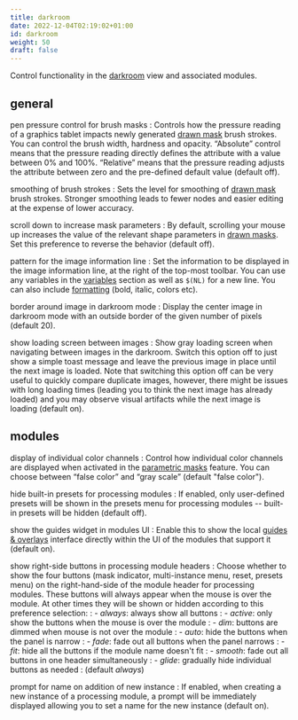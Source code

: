 ```yaml
---
title: darkroom
date: 2022-12-04T02:19:02+01:00
id: darkroom
weight: 50
draft: false
---
```


Control functionality in the [darkroom](../views/darkroom/_index.md) view and associated modules.

## general

pen pressure control for brush masks
: Controls how the pressure reading of a graphics tablet impacts newly generated [drawn mask](../views/darkroom/masking-and-blending/masks/drawn.md) brush strokes. You can control the brush width, hardness and opacity. “Absolute” control means that the pressure reading directly defines the attribute with a value between 0% and 100%. “Relative” means that the pressure reading adjusts the attribute between zero and the pre-defined default value (default off).

smoothing of brush strokes
: Sets the level for smoothing of [drawn mask](../views/darkroom/masking-and-blending/masks/drawn.md) brush strokes. Stronger smoothing leads to fewer nodes and easier editing at the expense of lower accuracy.

scroll down to increase mask parameters
: By default, scrolling your mouse up increases the value of the relevant shape parameters in [drawn masks](../views/darkroom/masking-and-blending/masks/drawn.md). Set this preference to reverse the behavior (default off).

pattern for the image information line
: Set the information to be displayed in the image information line, at the right of the top-most toolbar. You can use any variables in the [variables](..//variables.md) section as well as `$(NL)` for a new line. You can also include [formatting](..//variables.md#formatting) (bold, italic, colors etc).

border around image in darkroom mode
: Display the center image in darkroom mode with an outside border of the given number of pixels (default 20).

show loading screen between images
: Show gray loading screen when navigating between images in the darkroom. Switch this option off to just show a simple toast message and leave the previous image in place until the next image is loaded. Note that switching this option off can be very useful to quickly compare duplicate images, however, there might be issues with long loading times (leading you to think the next image has already loaded) and you may observe visual artifacts while the next image is loading (default on).

## modules

display of individual color channels
: Control how individual color channels are displayed when activated in the [parametric masks](../views/darkroom/masking-and-blending/masks/parametric.md) feature. You can choose between “false color” and “gray scale” (default "false color").

hide built-in presets for processing modules
: If enabled, only user-defined presets will be shown in the presets menu for processing modules -- built-in presets will be hidden (default off).

show the guides widget in modules UI
: Enable this to show the local [guides & overlays](../views/toolboxes/guides-overlays.md#local-guides) interface directly within the UI of the modules that support it (default on).

show right-side buttons in processing module headers
: Choose whether to show the four buttons (mask indicator, multi-instance menu, reset, presets menu) on the right-hand-side of the module header for processing modules. These buttons will always appear when the mouse is over the module. At other times they will be shown or hidden according to this preference selection:
: - _always_: always show all buttons
: - _active_: only show the buttons when the mouse is over the module
: - _dim_: buttons are dimmed when mouse is not over the module
: - _auto_: hide the buttons when the panel is narrow
: - _fade_: fade out all buttons when the panel narrows
: - _fit_: hide all the buttons if the module name doesn't fit
: - _smooth_: fade out all buttons in one header simultaneously
: - _glide_: gradually hide individual buttons as needed
: (default _always_)

prompt for name on addition of new instance
: If enabled, when creating a new instance of a processing module, a prompt will be immediately displayed allowing you to set a name for the new instance (default on).
